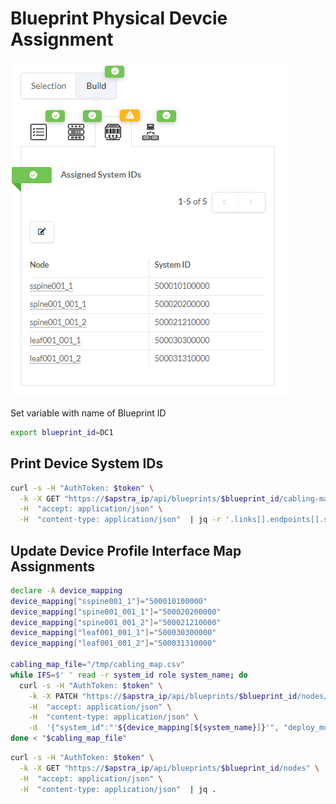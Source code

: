 # Blueprint Physical Devcie Assignment

![GUI](img/0402.png "Blueprint Physical Devcie Assignment")

Set variable with name of Blueprint ID
```bash
export blueprint_id=DC1
```


## Print Device System IDs
```bash
curl -s -H "AuthToken: $token" \
  -k -X GET "https://$apstra_ip/api/blueprints/$blueprint_id/cabling-map" \
  -H  "accept: application/json" \
  -H  "content-type: application/json"  | jq -r '.links[].endpoints[].system | .id +" "+ (.role) +" " + (.label)' | column |  sort | uniq | sort -k3 > /tmp/cabling_map.csv
```

## Update Device Profile Interface Map Assignments
```bash
declare -A device_mapping
device_mapping["sspine001_1"]="500010100000"
device_mapping["spine001_001_1"]="500020200000"
device_mapping["spine001_001_2"]="500021210000"
device_mapping["leaf001_001_1"]="500030300000"
device_mapping["leaf001_001_2"]="500031310000"

cabling_map_file="/tmp/cabling_map.csv"
while IFS=$' ' read -r system_id role system_name; do
  curl -s -H "AuthToken: $token" \
    -k -X PATCH "https://$apstra_ip/api/blueprints/$blueprint_id/nodes/${system_id}" \
    -H  "accept: application/json" \
    -H  "content-type: application/json" \
    -d  '{"system_id":"'${device_mapping[${system_name}]}'", "deploy_mode":"deploy"}'
done < "$cabling_map_file"
```



```bash
curl -s -H "AuthToken: $token" \
  -k -X GET "https://$apstra_ip/api/blueprints/$blueprint_id/nodes" \
  -H  "accept: application/json" \
  -H  "content-type: application/json"  | jq .
```
